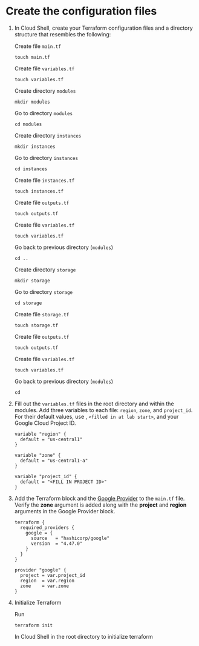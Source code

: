 # Create the configuration files

1. In Cloud Shell, create your Terraform configuration files and a directory structure that resembles the following:
   
   Create file `main.tf`
   ```
   touch main.tf
   ```
   Create file `variables.tf`
   ```
   touch variables.tf
   ```
   Create directory `modules`
   ```
   mkdir modules
   ```
   Go to directory `modules`
   ```
   cd modules
   ```
   Create directory `instances`
   ```
   mkdir instances
   ```
   Go to directory `instances`
   ```
   cd instances
   ```
   Create file `instances.tf`
   ```
   touch instances.tf
   ```
   Create file `outputs.tf`
   ```
   touch outputs.tf
   ```
   Create file `variables.tf`
   ```
   touch variables.tf
   ```
   Go back to previous directory (`modules`)
   ```
   cd ..
   ```
   Create directory `storage`
   ```
   mkdir storage
   ```
   Go to directory `storage`
   ```
   cd storage
   ```
   Create file `storage.tf`
   ```
   touch storage.tf
   ```
   Create file `outputs.tf`
   ```
   touch outputs.tf
   ```
   Create file `variables.tf`
   ```
   touch variables.tf
   ```
   Go back to previous directory (`modules`)
   ```
   cd
   ```

   
2. Fill out the `variables.tf` files in the root directory and within the modules. Add three variables to each file: `region`, `zone`, and `project_id`. For their default values, use , `<filled in at lab start>`, and your Google Cloud Project ID.
   
   ```
   variable "region" {
     default = "us-central1"
   }

   variable "zone" {
     default = "us-central1-a"
   }

   variable "project_id" {
     default = "<FILL IN PROJECT ID>"
   }
   ```

   
3. Add the Terraform block and the [Google Provider](https://registry.terraform.io/providers/hashicorp/google/latest/docs) to the `main.tf` file. Verify the **zone** argument is added along with the **project** and **region** arguments in the Google Provider block.

   ```
   terraform {
     required_providers {
       google = {
         source   = "hashicorp/google"
         version  = "4.47.0"
       }
     }
   }

   provider "google" {
     project = var.project_id
     region  = var.region
     zone    = var.zone
   }
   ```

   
4. Initialize Terraform
   
   Run
   
   ```
   terraform init
   ```

   In Cloud Shell in the root directory to initialize terraform
   
